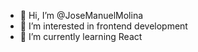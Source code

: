 - 👋 Hi, I’m @JoseManuelMolina
- 👀 I’m interested in frontend development 
- 🌱 I’m currently learning React

<!---
JoseManuelMolina/JoseManuelMolina is a ✨ special ✨ repository because its `README.md` (this file) appears on your GitHub profile.
You can click the Preview link to take a look at your changes.
--->
